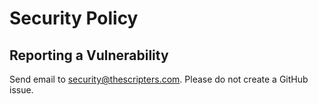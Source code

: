 # Security Policy

## Reporting a Vulnerability

Send email to security@thescripters.com. Please do not create a GitHub issue.
